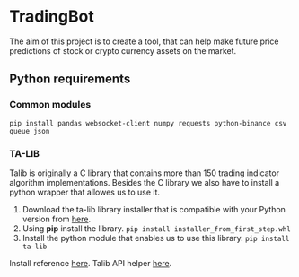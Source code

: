 # TradingBot

The aim of this project is to create a tool, that can help make future price predictions of stock or crypto currency assets on the market.

## Python requirements

### Common modules

    pip install pandas websocket-client numpy requests python-binance csv queue json

### TA-LIB
Talib is originally a C library that contains more than 150 trading indicator algorithm implementations. Besides the C library we also have to install a python wrapper that allowes us to use it.

1. Download the ta-lib library installer that is compatible with your Python version from [here](https://www.lfd.uci.edu/~gohlke/pythonlibs/#ta-lib).
2. Using **pip** install the library. `pip install installer_from_first_step.whl`
3. Install the python module that enables us to use this library. `pip install ta-lib`

Install reference [here](https://www.youtube.com/watch?v=hZIZMMcTQ8c&ab_channel=MartinMayer).
Talib API helper [here](https://www.programcreek.com/python/index/7769/talib).